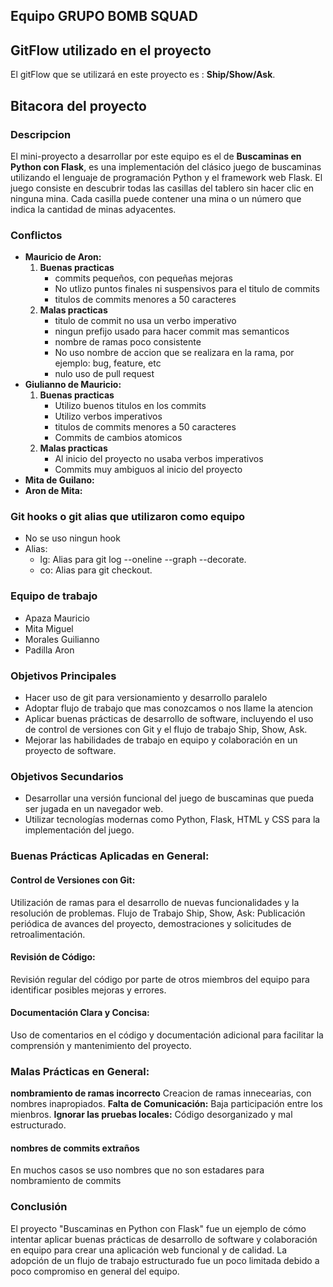 ## Equipo **GRUPO BOMB SQUAD**

## GitFlow utilizado en el proyecto

El gitFlow que se utilizará en este proyecto es : **Ship/Show/Ask**.

## Bitacora del proyecto

### Descripcion
El mini-proyecto a desarrollar por este equipo es el de **Buscaminas en Python con Flask**,  es una implementación del clásico juego de buscaminas utilizando el lenguaje de programación Python y el framework web Flask. El juego consiste en descubrir todas las casillas del tablero sin hacer clic en ninguna mina. Cada casilla puede contener una mina o un número que indica la cantidad de minas adyacentes.

### Conflictos
- **Mauricio de Aron:** 
    1. **Buenas practicas**
        - commits pequeños, con pequeñas mejoras
        - No utlizo puntos finales ni suspensivos para el titulo de commits
        - titulos de commits menores a 50 caracteres
    2. **Malas practicas**
        - titulo de commit no usa un verbo imperativo
        - ningun prefijo usado para hacer commit mas semanticos
        - nombre de ramas poco consistente
        - No uso nombre de accion que se realizara en la rama, por ejemplo: bug, feature, etc 
        - nulo uso de pull request
- **Giulianno de Mauricio:**
    1. **Buenas practicas**
        - Utilizo buenos titulos en los commits
        - Utilizo verbos imperativos
        - titulos de commits menores a 50 caracteres
        - Commits de cambios atomicos
    2. **Malas practicas**
        - Al inicio del proyecto no usaba verbos imperativos
        - Commits muy ambiguos al inicio del proyecto
- **Mita de Guilano:** 
- **Aron de Mita:**

### Git hooks o git alias que utilizaron como equipo
- No se uso ningun hook
- Alias:
    - lg: Alias para git log --oneline --graph --decorate.
    - co: Alias para git checkout.

### Equipo de trabajo

- Apaza Mauricio
- Mita Miguel
- Morales Guilianno 
- Padilla Aron

### Objetivos Principales
- Hacer uso de git para versionamiento y desarrollo paralelo
- Adoptar flujo de trabajo que mas conozcamos o nos llame la atencion
- Aplicar buenas prácticas de desarrollo de software, incluyendo el uso de control de versiones con Git y el flujo de trabajo Ship, Show, Ask.
- Mejorar las habilidades de trabajo en equipo y colaboración en un proyecto de software.


### Objetivos Secundarios
- Desarrollar una versión funcional del juego de buscaminas que pueda ser jugada en un navegador web.
- Utilizar tecnologías modernas como Python, Flask, HTML y CSS para la implementación del juego.

### Buenas Prácticas Aplicadas en General:
#### Control de Versiones con Git:
Utilización de ramas para el desarrollo de nuevas funcionalidades y la resolución de problemas.
Flujo de Trabajo Ship, Show, Ask: Publicación periódica de avances del proyecto, demostraciones y solicitudes de retroalimentación.
#### Revisión de Código: 
Revisión regular del código por parte de otros miembros del equipo para identificar posibles mejoras y errores.
#### Documentación Clara y Concisa: 
Uso de comentarios en el código y documentación adicional para facilitar la comprensión y mantenimiento del proyecto.

###  Malas Prácticas en General:
**nombramiento de ramas incorrecto** Creacion de ramas innecearias, con nombres inapropiados.
**Falta de Comunicación:** Baja participación entre los mienbros.
**Ignorar las pruebas locales:** Código desorganizado y mal estructurado.

#### nombres de commits extraños
En muchos casos se uso nombres que no son estadares para nombramiento de commits

### Conclusión

El proyecto "Buscaminas en Python con Flask" fue un ejemplo de cómo intentar aplicar buenas prácticas de desarrollo de software y colaboración en equipo para crear una aplicación web funcional y de calidad. La adopción de un flujo de trabajo estructurado fue un poco limitada debido a poco compromiso en general del equipo.
